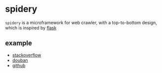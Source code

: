 # spidery

`spidery` is a microframework for web crawler, with a top-to-bottom design, which is inspired by [flask](https://github.com/pallets/flask) 

## example

- [stackoverflow](https://github.com/For-Human/spidery/blob/master/example/stackoverflow.py)
- [douban](https://github.com/For-Human/spidery/blob/master/example/douban.py)
- [github](https://github.com/For-Human/spidery/blob/master/example/github.py)